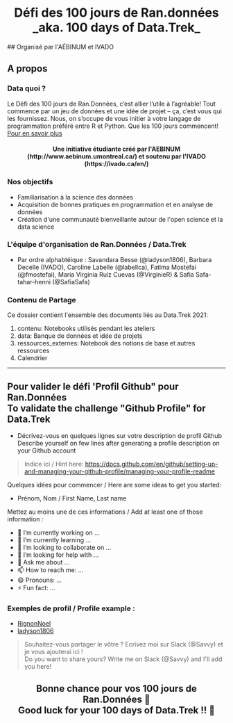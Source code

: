 <h1 align='center'>Défi des 100 jours de Ran.données <br> _aka. 100 days of Data.Trek_</h1>
## Organisé par l'AÉBINUM et IVADO

## A propos
### Data quoi ?

Le Défi des 100 jours de Ran.Données, c’est allier l’utile à l’agréable! Tout commence par un jeu de données et une idée de projet – ça, c’est vous qui les fournissez. Nous, on s’occupe de vous initier à votre langage de programmation préféré entre R et Python. Que les 100 jours commencent! [Pour en savoir plus](http://www.aebinum.umontreal.ca/datatrek2021.html#)

<h4 align='center'>Une initiative étudiante créé par l'AEBINUM (http://www.aebinum.umontreal.ca/) et soutenu par l'IVADO (https://ivado.ca/en/)</h4>

### Nos objectifs 

- Familiarisation à la science des données 
- Acquisition de bonnes pratiques en programmation et en analyse de données 
- Création d'une communauté bienveillante autour de l'open science et la data science

### L'équipe d'organisation de Ran.Données / Data.Trek

- Par ordre alphabtéique : Savandara Besse (@ladyson1806), Barbara Decelle (IVADO), Caroline Labelle (@labellca), Fatima Mostefai (@fmostefai), Maria Virginia Ruiz Cuevas (@VirginieR) & Safia Safa-tahar-henni (@SafiaSafa)

### Contenu de Partage

Ce dossier contient l'ensemble des documents liés au Data.Trek 2021: 
1. contenu: Notebooks utilisés pendant les ateliers 
2. data: Banque de données et idée de projets 
3. ressources_externes: Notebook des notions de base et autres ressources
4. Calendrier

_______

## Pour valider le défi 'Profil Github" pour Ran.Données <br> To validate the challenge "Github Profile" for Data.Trek
- Décrivez-vous en quelques lignes sur votre description de profil Github <br> Describe yourself on few lines after generating a profile description on your Github account

> Indice ici / Hint here: https://docs.github.com/en/github/setting-up-and-managing-your-github-profile/managing-your-profile-readme

Quelques idées pour commencer / Here are some ideas to get you started:
- Prénom, Nom / First Name, Last name

Mettez au moins une de ces informations / Add at least one of those information :
- 🔭 I’m currently working on ...
- 🌱 I’m currently learning ...
- 👯 I’m looking to collaborate on ...
- 🤔 I’m looking for help with ...
- 💬 Ask me about ...
- 📫 How to reach me: ...
- 😄 Pronouns: ...
- ⚡ Fun fact: ...

### Exemples de profil / Profile example :
- <a href='https://github.com/RignonNoel'>RignonNoel</a>
- <a href='https://github.com/ladyson1806'>ladyson1806</a>

> Souhaitez-vous partager le vôtre ? Ecrivez moi sur Slack (@Savvy) et je vous ajouterai ici ! <br>
> Do you want to share yours? Write me on Slack (@Savvy) and I'll add you here!

<h2 align='center'>Bonne chance pour vos 100 jours de Ran.Données 🎉 <br> Good luck for your 100 days of Data.Trek !! 🎉</h1>
  
